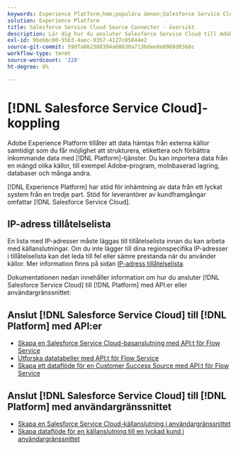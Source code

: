 ```yaml
---
keywords: Experience Platform;hem;populära ämnen;Salesforce Service Cloud;salesforce service cloud
solution: Experience Platform
title: Salesforce Service Cloud Source Connector - översikt
description: Lär dig hur du ansluter Salesforce Service Cloud till Adobe Experience Platform med API:er eller användargränssnittet.
exl-id: 9bebbc00-55b3-4aec-9357-4127c05844e2
source-git-commit: 59dfa862388394a68630a7136dee8e8988d0368c
workflow-type: tm+mt
source-wordcount: '228'
ht-degree: 0%

---
```


# [!DNL Salesforce Service Cloud]-koppling

Adobe Experience Platform tillåter att data hämtas från externa källor samtidigt som du får möjlighet att strukturera, etikettera och förbättra inkommande data med [!DNL Platform]-tjänster. Du kan importera data från en mängd olika källor, till exempel Adobe-program, molnbaserad lagring, databaser och många andra.

[!DNL Experience Platform] har stöd för inhämtning av data från ett lyckat system från en tredje part. Stöd för leverantörer av kundframgångar omfattar [!DNL Salesforce Service Cloud].

## IP-adress tillåtelselista

En lista med IP-adresser måste läggas till tillåtelselista innan du kan arbeta med källanslutningar. Om du inte lägger till dina regionspecifika IP-adresser i tillåtelselista kan det leda till fel eller sämre prestanda när du använder källor. Mer information finns på sidan [IP-adress tillåtelselista](../../ip-address-allow-list.md).

Dokumentationen nedan innehåller information om hur du ansluter [!DNL Salesforce Service Cloud] till [!DNL Platform] med API:er eller användargränssnittet:

## Anslut [!DNL Salesforce Service Cloud] till [!DNL Platform] med API:er

- [Skapa en Salesforce Service Cloud-basanslutning med API:t för Flow Service](../../tutorials/api/create/customer-success/salesforce-service-cloud.md)
- [Utforska datatabeller med API:t för Flow Service](../../tutorials/api/explore/tabular.md)
- [Skapa ett dataflöde för en Customer Success Source med API:t för Flow Service](../../tutorials/api/collect/customer-success.md)

## Anslut [!DNL Salesforce Service Cloud] till [!DNL Platform] med användargränssnittet

- [Skapa en Salesforce Service Cloud-källanslutning i användargränssnittet](../../tutorials/ui/create/customer-success/salesforce-service-cloud.md)
- [Skapa dataflöde för en källanslutning till en lyckad kund i användargränssnittet](../../tutorials/ui/dataflow/customer-success.md)
